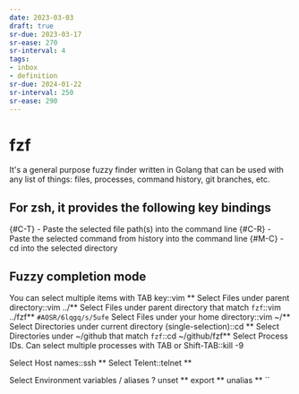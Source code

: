 ```yaml
---
date: 2023-03-03
draft: true
sr-due: 2023-03-17
sr-ease: 270
sr-interval: 4
tags:
- inbox
- definition
sr-due: 2024-01-22
sr-interval: 250
sr-ease: 290
---
```


# fzf

It's a general purpose fuzzy finder written in Golang that can be used with any
list of things: files, processes, command history, git branches, etc.

## For zsh, it provides the following key bindings

{#C-T} - Paste the selected file path(s) into the command line {#C-R} - Paste
the selected command from history into the command line {#M-C} - cd into the
selected directory

## Fuzzy completion mode

You can select multiple items with TAB key::vim \*\*<TAB> Select Files under
parent directory::vim ../\*\*<TAB> Select Files under parent directory that
match `fzf`::vim ../fzf\*\*<TAB> `#AOSR/6lqgq/s/5ufe` Select Files under your
home directory::vim \~/\*\*<TAB> Select Directories under current directory
(single-selection)::cd \*\*<TAB> Select Directories under \~/github that match
`fzf`::cd \~/github/fzf\*\*<TAB> Select Process IDs. Can select multiple
processes with TAB or Shift-TAB::kill -9 <TAB>

Select Host names::ssh \*\*<TAB> Select Telent::telnet \*\*<TAB>

Select Environment variables / aliases ? unset \*\*<TAB> export \*\*<TAB>
unalias \*\*<TAB> ``

